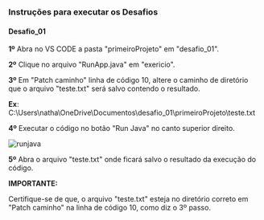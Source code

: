 <h3>Instruções para executar os Desafios</h3>

<h4>Desafio_01</h4>

__1º__  Abra no VS CODE a pasta "primeiroProjeto" em "desafio_01".

__2º__  Clique no arquivo "RunApp.java" em "exericio".

__3º__  Em "Patch caminho" linha de código 10, altere o caminho de diretório que o arquivo "teste.txt" será salvo contendo o resultado. 

__Ex__: C:\\Users\\natha\\OneDrive\\Documentos\\desafio_01\\primeiroProjeto\\teste.txt

__4º__  Executar o código no botão "Run Java" no canto superior direito.

![runjava](https://user-images.githubusercontent.com/59028003/167273155-00249779-292a-43a7-88e5-749a84620266.png)

__5º__ Abra o arquivo "teste.txt" onde ficará salvo o resultado da execução do código.

__IMPORTANTE:__

Certifique-se de que, o arquivo "teste.txt" esteja no diretório correto em "Patch caminho" na linha de código 10, como diz o 3º passo.
